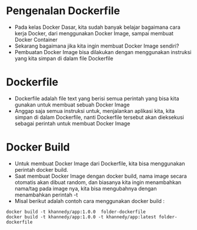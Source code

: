 # Pengenalan Dockerfile

- Pada kelas Docker Dasar, kita sudah banyak belajar bagaimana cara kerja Docker, dari menggunakan Docker Image, sampai membuat Docker Container
- Sekarang bagaimana jika kita ingin membuat Docker Image sendiri? 
- Pembuatan Docker Image bisa dilakukan dengan menggunakan instruksi yang kita simpan di dalam file Dockerfile 

# Dockerfile

- Dockerfile adalah file text yang berisi semua perintah yang bisa kita gunakan untuk membuat sebuah Docker Image
- Anggap saja semua instruksi untuk, menjalankan aplikasi kita, kita simpan di dalam Dockerfile, nanti Dockerfile tersebut akan dieksekusi sebagai perintah untuk membuat Docker Image 

# Docker Build

- Untuk membuat Docker Image dari Dockerfile, kita bisa menggunakan perintah docker build.
- Saat membuat Docker Image dengan docker build, nama image secara otomatis akan dibuat random, dan biasanya kita ingin menambahkan nama/tag pada image nya, kita bisa mengubahnya dengan menambahkan perintah -t 
- Misal berikut adalah contoh cara menggunakan docker build : 
```
docker build -t khannedy/app:1.0.0  folder-dockerfile
docker build -t khannedy/app:1.0.0 -t khannedy/app:latest folder-dockerfile
```